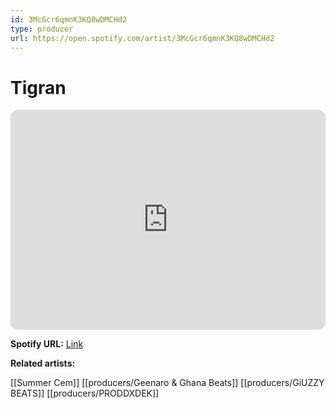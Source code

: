 ```yaml
---
id: 3McGcr6qmnK3KQ8wDMCHd2
type: producer
url: https://open.spotify.com/artist/3McGcr6qmnK3KQ8wDMCHd2
---
```

# Tigran

<iframe style="border-radius:12px" src="https://open.spotify.com/embed/artist/3McGcr6qmnK3KQ8wDMCHd2" width="100%" height="352" frameBorder="0" allowfullscreen="" allow="autoplay; clipboard-write; encrypted-media; fullscreen; picture-in-picture" loading="lazy"></iframe>

**Spotify URL:** [Link](https://open.spotify.com/artist/3McGcr6qmnK3KQ8wDMCHd2)

**Related artists:**

[[Summer Cem]]
[[producers/Geenaro & Ghana Beats]]
[[producers/GiUZZY BEATS]]
[[producers/PRODDXDEK]]
